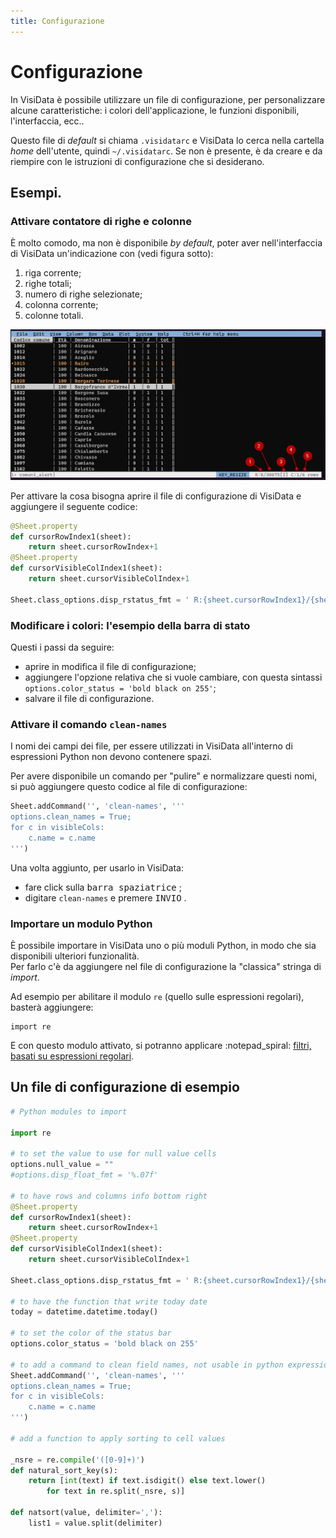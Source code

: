 ```yaml
---
title: Configurazione
---
```


# Configurazione

In VisiData è possibile utilizzare un file di configurazione, per personalizzare alcune caratteristiche: i colori dell'applicazione, le funzioni disponibili, l'interfaccia, ecc..

Questo file di *default* si chiama `.visidatarc` e VisiData lo cerca nella cartella *home* dell'utente, quindi `~/.visidatarc`. Se non è presente, è da creare e da riempire con le istruzioni di configurazione che si desiderano.

## Esempi.

### Attivare contatore di righe e colonne

È molto comodo, ma non è disponibile *by default*, poter aver nell'interfaccia di VisiData un'indicazione con (vedi figura sotto):

1. riga corrente;
2. righe totali;
3. numero di righe selezionate;
4. colonna corrente;
5. colonne totali.

![](./imgs/contatoreRigheColonne_02.png)

Per attivare la cosa bisogna aprire il file di configurazione di VisiData e aggiungere il seguente codice:

```python
@Sheet.property
def cursorRowIndex1(sheet):
    return sheet.cursorRowIndex+1
@Sheet.property
def cursorVisibleColIndex1(sheet):
    return sheet.cursorVisibleColIndex+1

Sheet.class_options.disp_rstatus_fmt = ' R:{sheet.cursorRowIndex1}/{sheet.nRows}[{sheet.nSelectedRows}] C:{sheet.cursorVisibleColIndex1}/{sheet.nVisibleCols} {sheet.rowtype} '
```

### Modificare i colori: l'esempio della barra di stato

Questi i passi da seguire:

- aprire in modifica il file di configurazione;
- aggiungere l'opzione relativa che si vuole cambiare, con questa sintassi `options.color_status = 'bold black on 255'`;
- salvare il file di configurazione.

### Attivare il comando `clean-names`

I nomi dei campi dei file, per essere utilizzati in VisiData all'interno di espressioni Python non devono contenere spazi.

Per avere disponibile un comando per "pulire" e normalizzare questi nomi, si può aggiungere questo codice al file di configurazione:

```python
Sheet.addCommand('', 'clean-names', '''
options.clean_names = True;
for c in visibleCols:
    c.name = c.name
''')
```

Una volta aggiunto, per usarlo in VisiData:

- fare click sulla <kbd>barra spaziatrice</kbd> ;
- digitare `clean-names` e premere <kbd>INVIO</kbd> .
### Importare un modulo Python

È possibile importare in VisiData uno o più moduli Python, in modo che sia disponibili ulteriori funzionalità.<br>
Per farlo c'è da aggiungere nel file di configurazione la "classica" stringa di *import*.

Ad esempio per abilitare il modulo `re` (quello sulle espressioni regolari), basterà aggiungere:

```
import re
```

E con questo modulo attivato, si potranno applicare :notepad_spiral: [filtri, basati su espressioni regolari](lavorareRighe.md#filtri-tramite-espressione-python-basata-su-piu-colonne).

## Un file di configurazione di esempio

```python
# Python modules to import

import re

# to set the value to use for null value cells
options.null_value = ""
#options.disp_float_fmt = '%.07f'

# to have rows and columns info bottom right
@Sheet.property
def cursorRowIndex1(sheet):
    return sheet.cursorRowIndex+1
@Sheet.property
def cursorVisibleColIndex1(sheet):
    return sheet.cursorVisibleColIndex+1

Sheet.class_options.disp_rstatus_fmt = ' R:{sheet.cursorRowIndex1}/{sheet.nRows}[{sheet.nSelectedRows}] C:{sheet.cursorVisibleColIndex1}/{sheet.nVisibleCols} {sheet.rowtype} '

# to have the function that write today date
today = datetime.datetime.today()

# to set the color of the status bar
options.color_status = 'bold black on 255'

# to add a command to clean field names, not usable in python expressions
Sheet.addCommand('', 'clean-names', '''
options.clean_names = True;
for c in visibleCols:
    c.name = c.name
''')

# add a function to apply sorting to cell values

_nsre = re.compile('([0-9]+)')
def natural_sort_key(s):
    return [int(text) if text.isdigit() else text.lower()
        for text in re.split(_nsre, s)]

def natsort(value, delimiter=','):
    list1 = value.split(delimiter)
```
